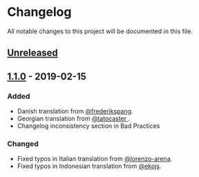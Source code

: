 # Changelog

All notable changes to this project will be documented in this file. 

## [Unreleased]

## [1.1.0] - 2019-02-15

### Added

- Danish translation from [@frederikspang](https://github.com/frederikspang).
- Georgian translation from [@tatocaster ](https://github.com/tatocaster).
- Changelog inconsistency section in Bad Practices

### Changed
- Fixed typos in Italian translation from [@lorenzo-arena](https://github.com/lorenzo-arena).
- Fixed typos in Indonesian translation from [@ekojs](https://github.com/ekojs).


[unreleased]: https://github.com/olivierlacan/keep-a-changelog/compare/v1.1.0...HEAD
[1.1.0]: https://github.com/olivierlacan/keep-a-changelog/compare/v1.0.0...v1.1.0
